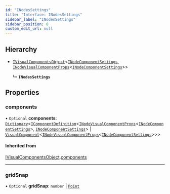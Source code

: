```yaml
---
id: "INodesSettings"
title: "Interface: INodesSettings"
sidebar_label: "INodesSettings"
sidebar_position: 0
custom_edit_url: null
---
```


## Hierarchy

- [`IVisualComponentsObject`](IVisualComponentsObject.md)<[`INodeComponentSettings`](INodeComponentSettings.md), [`INodeVisualComponentProps`](INodeVisualComponentProps.md)<[`INodeComponentSettings`](INodeComponentSettings.md)\>\>

  ↳ **`INodesSettings`**

## Properties

### components

• `Optional` **components**: [`Dictionary`](Dictionary.md)<[`IComponentDefinition`](IComponentDefinition.md)<[`INodeVisualComponentProps`](INodeVisualComponentProps.md)<[`INodeComponentSettings`](INodeComponentSettings.md)\>, [`INodeComponentSettings`](INodeComponentSettings.md)\> \| [`VisualComponent`](../#visualcomponent)<[`INodeVisualComponentProps`](INodeVisualComponentProps.md)<[`INodeComponentSettings`](INodeComponentSettings.md)\>\>\>

#### Inherited from

[IVisualComponentsObject](IVisualComponentsObject.md).[components](IVisualComponentsObject.md#components)

___

### gridSnap

• `Optional` **gridSnap**: `number` \| [`Point`](../#point)
